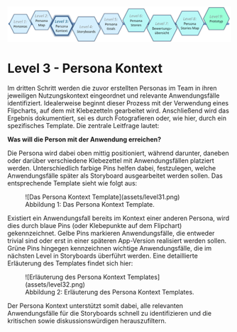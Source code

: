 ![Level3](assets/level3t.png)

# Level 3 - Persona Kontext

Im dritten Schritt werden die zuvor erstellten Personas im Team in ihren jeweiligen Nutzungskontext eingeordnet und relevante Anwendungsfälle identifiziert. Idealerweise beginnt dieser Prozess mit der Verwendung eines Flipcharts, auf dem mit Klebezetteln gearbeitet wird. Anschließend wird das Ergebnis dokumentiert, sei es durch Fotografieren oder, wie hier, durch ein spezifisches Template. Die zentrale Leitfrage lautet:

**Was will die Person mit der Anwendung erreichen?**

Die Persona wird dabei oben mittig positioniert, während darunter, daneben oder darüber verschiedene Klebezettel mit Anwendungsfällen platziert werden. Unterschiedlich farbige Pins helfen dabei, festzulegen, welche Anwendungsfälle später als Storyboard ausgearbeitet werden sollen. Das entsprechende Template sieht wie folgt aus:

<figure markdown>
  ![Das Persona Kontext Template](assets/level31.png)
  <figcaption>Abbildung 1: Das Persona Kontext Template.</figcaption>
</figure>

Existiert ein Anwendungsfall bereits im Kontext einer anderen Persona, wird dies durch blaue Pins (oder Klebepunkte auf dem Flipchart) gekennzeichnet. Gelbe Pins markieren Anwendungsfälle, die entweder trivial sind oder erst in einer späteren App-Version realisiert werden sollen. Grüne Pins hingegen kennzeichnen wichtige Anwendungsfälle, die im nächsten Level in Storyboards überführt werden. Eine detaillierte Erläuterung des Templates findet sich hier:

<figure markdown>
  ![Erläuterung des Persona Kontext Templates](assets/level32.png)
  <figcaption>Abbildung 2: Erläuterung des Persona Kontext Templates.</figcaption>
</figure>

Der Persona Kontext unterstützt somit dabei, alle relevanten Anwendungsfälle für die Storyboards schnell zu identifizieren und die kritischen sowie diskussionswürdigen herauszufiltern.
